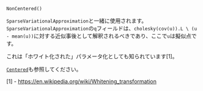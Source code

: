 ```
NonCentered()
```

`SparseVariationalApproximation`と一緒に使用されます。`SparseVariationalApproximation`の`q`フィールドは、`cholesky(cov(u)).L \ (u - mean(u))`に対する近似事後として解釈されるべきであり、ここで`u`は擬似点です。

これは「ホワイト化された」パラメータ化としても知られています[1]。

[`Centered`](@ref)も参照してください。

[1] - https://en.wikipedia.org/wiki/Whitening_transformation
